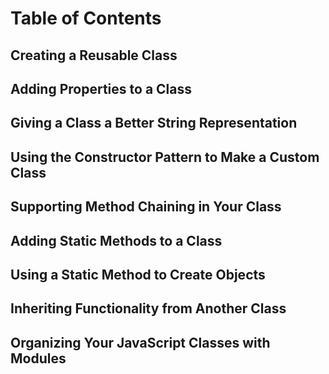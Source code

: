 # Table of Contents

## Creating a Reusable Class

## Adding Properties to a Class

## Giving a Class a Better String Representation

## Using the Constructor Pattern to Make a Custom Class

## Supporting Method Chaining in Your Class

## Adding Static Methods to a Class

## Using a Static Method to Create Objects

## Inheriting Functionality from Another Class

## Organizing Your JavaScript Classes with Modules
